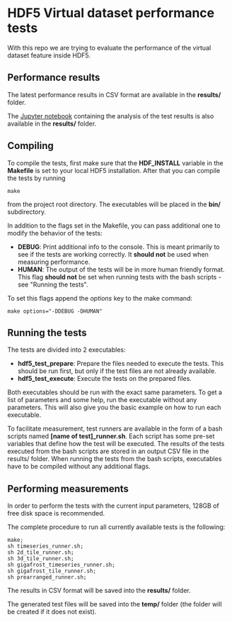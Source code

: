 # HDF5 Virtual dataset performance tests
With this repo we are trying to evaluate the performance of the virtual dataset feature inside HDF5.

## Performance results
The latest performance results in CSV format are available in the **results/** folder.

The [Jupyter notebook](https://git.psi.ch/controls_highlevel_applications/hdf5_vds_performance_tests/blob/master/results/analysis.ipynb) containing the analysis of the test results is also available in the **results/** folder.

## Compiling
To compile the tests, first make sure that the **HDF_INSTALL** variable in the **Makefile** is set to your local HDF5 installation. After that you can compile the tests by running

```
make
```

from the project root directory. The executables will be placed in the **bin/** subdirectory.

In addition to the flags set in the Makefile, you can pass additional one to modify the behavior of the tests:

- **DEBUG**: Print additional info to the console. This is meant primarily to see if the tests are working correctly. It **should not** be used when measuring performance.
- **HUMAN**: The output of the tests will be in more human friendly format. This flag **should not** be set when running tests with the bash scripts - see "Running the tests".

To set this flags append the *options* key to the make command:

```
make options="-DDEBUG -DHUMAN"
```

## Running the tests
The tests are divided into 2 executables:

- **hdf5_test_prepare**: Prepare the files needed to execute the tests. This should be run first, but only if the test files are not already available.
- **hdf5_test_execute**: Execute the tests on the prepared files.

Both executables should be run with the exact same parameters. To get a list of parameters and some help, run the executable without any parameters. This will also give you the basic example on how to run each executable.

To facilitate measurement, test runners are available in the form of a bash scripts named **[name of test]\_runner.sh**. Each script has some pre-set variables that define how the test will be executed.
The results of the tests executed from the bash scripts are stored in an output CSV file in the results/ folder. When running the tests from the bash scripts, executables have to be compiled without any additional flags.

## Performing measurements
In order to perform the tests with the current input parameters, 128GB of free disk space is recommended.

The complete procedure to run all currently available tests is the following:

```
make;
sh timeseries_runner.sh;
sh 2d_tile_runner.sh;
sh 3d_tile_runner.sh;
sh gigafrost_timeseries_runner.sh;
sh gigafrost_tile_runner.sh;
sh prearranged_runner.sh;
```

The results in CSV format will be saved into the **results/** folder.

The generated test files will be saved into the **temp/** folder (the folder will be created if it does not exist).
